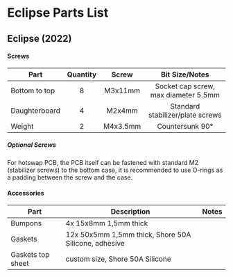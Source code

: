 
# Eclipse Parts List

<!-- 1. [Eclipse](#Eclipse-2022)-->
 
## Eclipse (2022) <a name="Eclipse-2022"></a>
#### Screws
| Part | Quantity | Screw | Bit Size/Notes |
| --- | :---: | :---: | :---: |
| Bottom to top | 8 | M3x11mm  | Socket cap screw, max diameter 5.5mm
| Daughterboard | 4 | M2x4mm | Standard stabilizer/plate screws
| Weight | 2 | M4x3.5mm | Countersunk 90°

##### Optional Screws
For hotswap PCB, the PCB itself can be fastened with standard M2 (stabilizer screws) to the bottom case, it is recommended to use O-rings as a padding between the screw and the case.

#### Accessories
| Part | Description | Notes |
| ---- | --- | --- |
| Bumpons | 4x 15x8mm 1,5mm thick
| Gaskets | 12x 50x5mm 1,5mm thick, Shore 50A Silicone, adhesive
| Gaskets top sheet | custom size, Shore 50A Silicone


